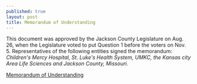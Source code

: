 ```yaml
---
published: true
layout: post
title: Memorandum of Understanding
---
```


This document was approved by the Jackson County Legislature on Aug. 26, when the Legislature voted to put Question 1 before the voters on Nov. 5. Representatives of the following entities signed the memorandum: _Children's Mercy Hospital, St. Luke's Health System, UMKC, the Kansas city Area Life Sciences and Jackson County, Missouri._

[Memorandum of Understanding](https://jacksonco.legistar.com/View.ashx?M=F&ID=2616589&GUID=D2339E6F-B083-403B-AE5D-37C194C6C108)